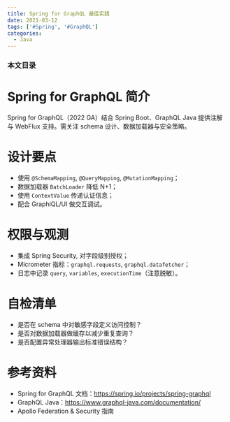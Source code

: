 ```yaml
---
title: Spring for GraphQL 最佳实践
date: 2021-03-12
tags: ['#Spring', '#GraphQL']
categories:
  - Java
---
```


### 本文目录
<!-- toc -->

# Spring for GraphQL 简介
Spring for GraphQL（2022 GA）结合 Spring Boot、GraphQL Java 提供注解与 WebFlux 支持。需关注 schema 设计、数据加载器与安全策略。

# 设计要点
- 使用 `@SchemaMapping`, `@QueryMapping`, `@MutationMapping`；
- 数据加载器 `BatchLoader` 降低 N+1；
- 使用 `ContextValue` 传递认证信息；
- 配合 GraphiQL/UI 做交互调试。

# 权限与观测
- 集成 Spring Security, 对字段级别授权；
- Micrometer 指标：`graphql.requests`, `graphql.datafetcher`；
- 日志中记录 `query`, `variables`, `executionTime`（注意脱敏）。

# 自检清单
- 是否在 schema 中对敏感字段定义访问控制？
- 是否对数据加载器做缓存以减少重复查询？
- 是否配置异常处理器输出标准错误结构？

# 参考资料
- Spring for GraphQL 文档：https://spring.io/projects/spring-graphql
- GraphQL Java：https://www.graphql-java.com/documentation/
- Apollo Federation & Security 指南
